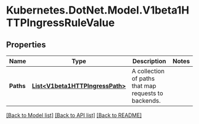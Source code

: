 # Kubernetes.DotNet.Model.V1beta1HTTPIngressRuleValue
## Properties

Name | Type | Description | Notes
------------ | ------------- | ------------- | -------------
**Paths** | [**List&lt;V1beta1HTTPIngressPath&gt;**](V1beta1HTTPIngressPath.md) | A collection of paths that map requests to backends. | 

[[Back to Model list]](../README.md#documentation-for-models) [[Back to API list]](../README.md#documentation-for-api-endpoints) [[Back to README]](../README.md)

